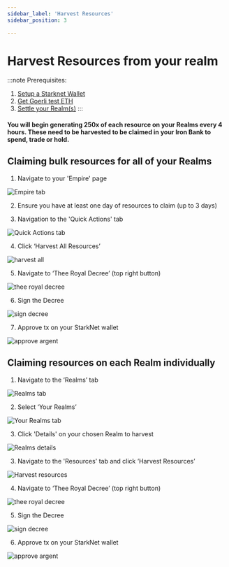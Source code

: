 ```yaml
---
sidebar_label: 'Harvest Resources'
sidebar_position: 3

---
```


# Harvest Resources from your realm
:::note
Prerequisites:
1. [Setup a Starknet Wallet](./wallet.md)
2. [Get Goerli test ETH](eth.md)
3. [Settle your Realm(s)](./settle.md)
:::

#### You will begin generating 250x of each resource on your Realms every 4 hours. These need to be harvested to be claimed in your Iron Bank to spend, trade or hold. 

## Claiming bulk resources for all of your Realms

1. Navigate to your 'Empire' page

![Empire tab](/img/alpha/empire.png)

2. Ensure you have at least one day of resources to claim (up to 3 days)

3. Navigation to the 'Quick Actions' tab

![Quick Actions tab](/img/alpha/quick-actions.png)

4. Click ‘Harvest All Resources’

![harvest all](/img/alpha/harvest-all.png)

5. Navigate to ‘Thee Royal Decree’ (top right button)

![thee royal decree](/img/alpha/royal-decree.png)

6. Sign the Decree

![sign decree](/img/alpha/sign-harvest.png)

7. Approve tx on your StarkNet wallet

![approve argent](/img/alpha/harvest-argent.png)


## Claiming resources on each Realm individually

1. Navigate to the ‘Realms’ tab

![Realms tab](/img/alpha/realms-tab.png)

2. Select ‘Your Realms’

![Your Realms tab](/img/alpha/your-realms.png)

3. Click 'Details' on your chosen Realm to harvest

![Realms details](/img/alpha/realms-details.png)

3. Navigate to the 'Resources' tab and click ‘Harvest Resources’

![Harvest resources](/img/alpha/harvest-resources.png)

4. Navigate to ‘Thee Royal Decree’ (top right button)

![thee royal decree](/img/alpha/thee-royal-decree-2.jpg)

5. Sign the Decree

![sign decree](/img/alpha/sign-harvest-2.png)

6. Approve tx on your StarkNet wallet

![approve argent](/img/alpha/harvest-argent.png)